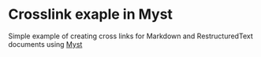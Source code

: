 # Crosslink exaple in Myst

Simple example of creating cross links for Markdown and RestructuredText documents using [Myst](https://myst-parser.readthedocs.io/en/latest/index.html)
